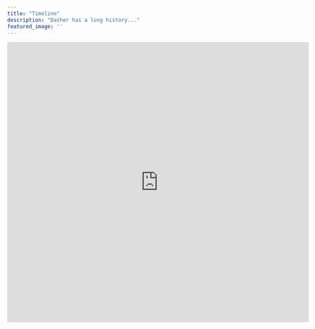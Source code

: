 ```yaml
---
title: "Timeline"
description: "Dasher has a long history..."
featured_image: ''
---
```


<iframe src='https://cdn.knightlab.com/libs/timeline3/latest/embed/index.html?source=1TdIng-0GGtKYhoEmSRKv-v4eMQjRWAJb61--S6wkbHc&font=Default&lang=en&initial_zoom=2&height=650' width='700' height='650' webkitallowfullscreen mozallowfullscreen allowfullscreen frameborder='0'></iframe>